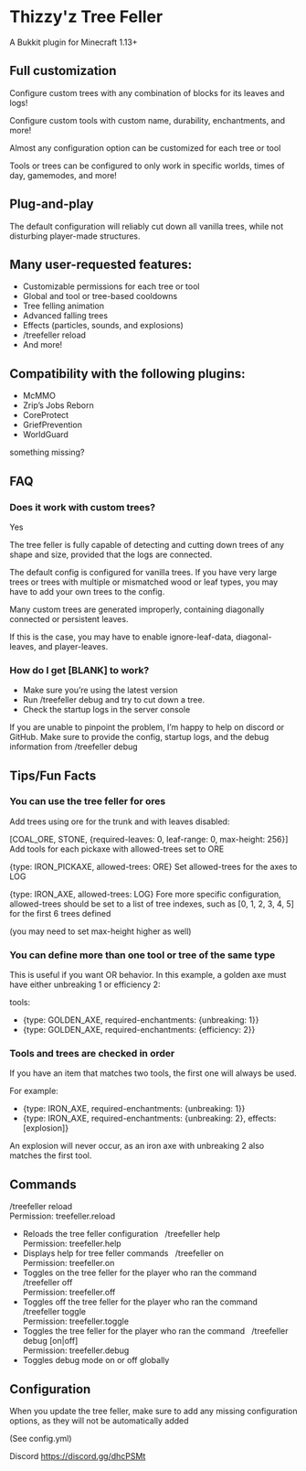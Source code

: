# Thizzy'z Tree Feller
A Bukkit plugin for Minecraft 1.13+

## Full customization
Configure custom trees with any combination of blocks for its leaves and logs!

Configure custom tools with custom name, durability, enchantments, and more!

Almost any configuration option can be customized for each tree or tool

Tools or trees can be configured to only work in specific worlds, times of day, gamemodes, and more!

## Plug-and-play
The default configuration will reliably cut down all vanilla trees, while not disturbing player-made structures.

## Many user-requested features:
- Customizable permissions for each tree or tool
- Global and tool or tree-based cooldowns
- Tree felling animation
- Advanced falling trees
- Effects (particles, sounds, and explosions)
- /treefeller reload
- And more!
## Compatibility with the following plugins:
- McMMO
- Zrip’s Jobs Reborn
- CoreProtect
- GriefPrevention
- WorldGuard

something missing?

## FAQ
### Does it work with custom trees?
Yes


The tree feller is fully capable of detecting and cutting down trees of any shape and size, provided that the logs are connected.

The default config is configured for vanilla trees. If you have very large trees or trees with multiple or mismatched wood or leaf types, you may have to add your own trees to the config.


Many custom trees are generated improperly, containing diagonally connected or persistent leaves.

If this is the case, you may have to enable ignore-leaf-data, diagonal-leaves, and player-leaves.

### How do I get [BLANK] to work?
- Make sure you’re using the latest version
- Run /treefeller debug and try to cut down a tree.
- Check the startup logs in the server console

If you are unable to pinpoint the problem, I’m happy to help on discord or GitHub. Make sure to provide the config, startup logs, and the debug information from /treefeller debug

## Tips/Fun Facts
### You can use the tree feller for ores
Add trees using ore for the trunk and with leaves disabled:

[COAL_ORE, STONE, {required-leaves: 0, leaf-range: 0, max-height: 256}]
Add tools for each pickaxe with allowed-trees set to ORE

{type: IRON_PICKAXE, allowed-trees: ORE}
Set allowed-trees for the axes to LOG

{type: IRON_AXE, allowed-trees: LOG}
Fore more specific configuration, allowed-trees should be set to a list of tree indexes, such as [0, 1, 2, 3, 4, 5] for the first 6 trees defined

(you may need to set max-height higher as well)

### You can define more than one tool or tree of the same type
This is useful if you want OR behavior. In this example, a golden axe must have either unbreaking 1 or efficiency 2:

tools:
- {type: GOLDEN_AXE, required-enchantments: {unbreaking: 1}}
- {type: GOLDEN_AXE, required-enchantments: {efficiency: 2}}
### Tools and trees are checked in order
If you have an item that matches two tools, the first one will always be used.

For example:
- {type: IRON_AXE, required-enchantments: {unbreaking: 1}}
- {type: IRON_AXE, required-enchantments: {unbreaking: 2}, effects: [explosion]}

An explosion will never occur, as an iron axe with unbreaking 2 also matches the first tool.

## Commands
/treefeller reload<br>
Permission: treefeller.reload<br>
- Reloads the tree feller configuration
 
/treefeller help<br>
Permission: treefeller.help<br>
- Displays help for tree feller commands
 
/treefeller on<br>
Permission: treefeller.on<br>
- Toggles on the tree feller for the player who ran the command
 
/treefeller off<br>
Permission: treefeller.off<br>
- Toggles off the tree feller for the player who ran the command
 
/treefeller toggle<br>
Permission: treefeller.toggle<br>
- Toggles the tree feller for the player who ran the command
 
/treefeller debug [on|off]<br>
Permission: treefeller.debug<br>
- Toggles debug mode on or off globally

## Configuration
When you update the tree feller, make sure to add any missing configuration options, as they will not be automatically added

(See config.yml)

Discord
https://discord.gg/dhcPSMt

